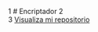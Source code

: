 1  # Encriptador
2  
3  <a href=" https://yeisonr4.github.io/Encriptador/">Visualiza mi repositorio</a>
